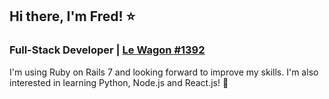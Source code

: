 ## Hi there, I'm Fred! ⭐
### Full-Stack Developer | [Le Wagon #1392](https://github.com/lewagon)
I'm using Ruby on Rails 7 and looking forward to improve my skills. I'm also interested in learning Python, Node.js and React.js! 🤞 

<!--
**fregent/fregent** is a ✨ _special_ ✨ repository because its `README.md` (this file) appears on your GitHub profile.

Here are some ideas to get you started:

- 🔭 I’m currently working on ...
- 🌱 I’m currently learning ...
- 👯 I’m looking to collaborate on ...
- 🤔 I’m looking for help with ...
- 💬 Ask me about ...
- 📫 How to reach me: ...
- 😄 Pronouns: ...
- ⚡ Fun fact: ...
-->
